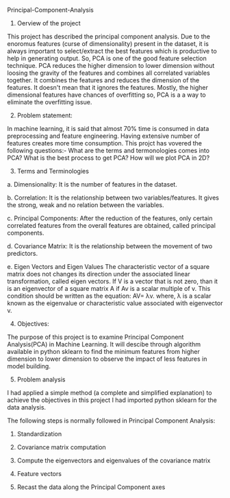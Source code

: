 Principal-Component-Analysis

1. Oerview of the project

This project has described the principal component analysis. Due to the enoromus features (curse of dimensionality) present in the dataset, it is always important to select/extract the best features which is productive to help in generating output.
So, PCA is one of the good feature selection technique. PCA reduces the higher dimension to lower dimension without loosing the gravity of the features and combines all correlated variables together.
It combines the features and reduces the dimension of the features. It doesn't mean that it ignores the features.
Mostly, the higher dimensional features have chances of overfitting so, PCA is a a way to eliminate the overfitting issue.

2. Problem statement:

In machine learning, it is said that almost 70% time is consumed in data preprocessing and feature engineering. Having extensive number of features creates more time consumption. This projct has vovered the following questions:-
What are the terms and termonologies comes into PCA?
What is the best process to get PCA?
How will we plot PCA in 2D?

3. Terms and Terminologies

a. Dimensionality:
It is the number of features in the dataset.

b. Correlation:
It is the relationship between two variables/features. It gives the strong, weak and no relation between the variables.

c. Principal Components:
After the reduction of the features, only certain correlated features from the overall features are obtained, called principal components.

d. Covariance Matrix:
It is the relationship between the movement of two predictors.

e. Eigen Vectors and Eigen Values
The characteristic vector of a square matrix does not changes its direction under the associated linear transformation, called eigen vectors.
If V is a vector that is not zero, than it is an eigenvector of a square matrix A if Av is a scalar multiple of v. This condition should be written as the equation: AV= λv. where, λ is a scalar known as the eigenvalue or characteristic value associated with eigenvector v.

4. Objectives:

The purpose of this project is to examine Principal Component Analysis(PCA) in Machine Learning. It will descibe through algorithm available in python sklearn to find the minimum features from higher dimension to lower dimension to observe the impact of less features in model building.

5. Problem analysis

I had applied a simple method (a complete and simplified explanation) to achieve the objectives in this project
I had imported python sklearn for the data analysis.

The following steps is normally followed in Principal Component Analysis:
  1. Standardization
  
  2. Covariance matrix computation
  
  3. Compute the eigenvectors and eigenvalues of the covariance matrix
  
  4. Feature vectors
  
  5. Recast the data along the Principal Component axes
